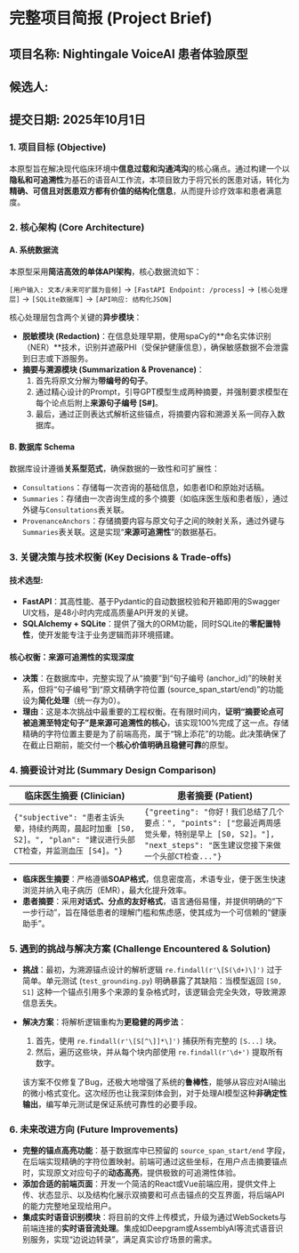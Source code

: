# 完整项目简报 (Project Brief)

## 项目名称: Nightingale VoiceAI 患者体验原型
## 候选人: <Jia Haoxuan>
## 提交日期: 2025年10月1日


### 1. 项目目标 (Objective)
本原型旨在解决现代临床环境中**信息过载和沟通鸿沟**的核心痛点。通过构建一个以**隐私和可追溯性**为基石的语音AI工作流，本项目致力于将冗长的医患对话，转化为**精确、可信且对医患双方都有价值的结构化信息**，从而提升诊疗效率和患者满意度。


### 2. 核心架构 (Core Architecture)
#### A. 系统数据流
本原型采用**简洁高效的单体API架构**，核心数据流如下：

`[用户输入: 文本/未来可扩展为音频]` -> `[FastAPI Endpoint: /process]` -> `[核心处理层]` -> `[SQLite数据库]` -> `[API响应: 结构化JSON]`

核心处理层包含两个关键的**异步模块**：
- **脱敏模块 (Redaction)**：在信息处理早期，使用spaCy的**命名实体识别（NER）**技术，识别并遮蔽PHI（受保护健康信息），确保敏感数据不会泄露到日志或下游服务。
- **摘要与溯源模块 (Summarization & Provenance)**：
  1. 首先将原文分解为**带编号的句子**。
  2. 通过精心设计的Prompt，引导GPT模型生成两种摘要，并强制要求模型在每个论点后附上**来源句子编号 [S#]**。
  3. 最后，通过正则表达式解析这些锚点，将摘要内容和溯源关系一同存入数据库。


#### B. 数据库 Schema
数据库设计遵循**关系型范式**，确保数据的一致性和可扩展性：
- `Consultations`：存储每一次咨询的基础信息，如患者ID和原始对话稿。
- `Summaries`：存储由一次咨询生成的多个摘要（如临床医生版和患者版），通过外键与`Consultations`表关联。
- `ProvenanceAnchors`：存储摘要内容与原文句子之间的映射关系，通过外键与`Summaries`表关联。这是实现“**来源可追溯性**”的数据基石。


### 3. 关键决策与技术权衡 (Key Decisions & Trade-offs)
#### 技术选型:
- **FastAPI**：其高性能、基于Pydantic的自动数据校验和开箱即用的Swagger UI文档，是48小时内完成高质量API开发的关键。
- **SQLAlchemy + SQLite**：提供了强大的ORM功能，同时SQLite的**零配置特性**，使开发能专注于业务逻辑而非环境搭建。


#### 核心权衡：来源可追溯性的实现深度
- **决策**：在数据库中，完整实现了从“摘要”到“句子编号 (anchor_id)”的映射关系，但将“句子编号”到“原文精确字符位置 (source_span_start/end)”的功能设为**简化处理**（统一存为0）。
- **理由**：这是本次挑战中最重要的工程权衡。在有限时间内，**证明“摘要论点可被追溯至特定句子”是来源可追溯性的核心**，该实现100%完成了这一点。存储精确的字符位置主要是为了前端高亮，属于“锦上添花”的功能。此决策确保了在截止日期前，能交付一个**核心价值明确且稳健可靠**的原型。


### 4. 摘要设计对比 (Summary Design Comparison)

| 临床医生摘要 (Clinician) | 患者摘要 (Patient) |
|--------------------------|--------------------|
| `{"subjective": "患者主诉头晕，持续约两周，晨起时加重 [S0, S2]。", "plan": "建议进行头部CT检查，并监测血压 [S4]。"}` | `{"greeting": "你好！我们总结了几个要点：", "points": ["您最近两周感觉头晕，特别是早上 [S0, S2]。"], "next_steps": "医生建议您接下来做一个头部CT检查..."}` |


- **临床医生摘要**：严格遵循**SOAP格式**，信息密度高，术语专业，便于医生快速浏览并纳入电子病历（EMR），最大化提升效率。
- **患者摘要**：采用**对话式、分点的友好格式**，语言通俗易懂，并提供明确的“下一步行动”，旨在降低患者的理解门槛和焦虑感，使其成为一个可信赖的“健康助手”。


### 5. 遇到的挑战与解决方案 (Challenge Encountered & Solution)
- **挑战**：最初，为溯源锚点设计的解析逻辑 `re.findall(r'\[S(\d+)\]')` 过于简单。单元测试 (`test_grounding.py`) 明确暴露了其缺陷：当模型返回 `[S0, S1]` 这种一个锚点引用多个来源的复杂格式时，该逻辑会完全失效，导致溯源信息丢失。

- **解决方案**：将解析逻辑重构为**更稳健的两步法**：
  1. 首先，使用 `re.findall(r'\[S[^\]]*\]')` 捕获所有完整的 `[S...]` 块。
  2. 然后，遍历这些块，并从每个块内部使用 `re.findall(r'\d+')` 提取所有数字。

  该方案不仅修复了Bug，还极大地增强了系统的**鲁棒性**，能够从容应对AI输出的微小格式变化。这次经历也让我深刻体会到，对于处理AI模型这种**非确定性输出**，编写单元测试是保证系统可靠性的必要手段。


### 6. 未来改进方向 (Future Improvements)
- **完整的锚点高亮功能**：基于数据库中已预留的 `source_span_start/end` 字段，在后端实现精确的字符位置映射。前端可通过这些坐标，在用户点击摘要锚点时，实现原文对应句子的**动态高亮**，提供极致的可追溯性体验。
- **添加合适的前端页面**：开发一个简洁的React或Vue前端应用，提供文件上传、状态显示、以及结构化展示双摘要和可点击锚点的交互界面，将后端API的能力完整地呈现给用户。
- **集成实时语音识别模块**：将目前的文件上传模式，升级为通过WebSockets与前端连接的**实时语音流处理**。集成如Deepgram或AssemblyAI等流式语音识别服务，实现“边说边转录”，满足真实诊疗场景的需求。